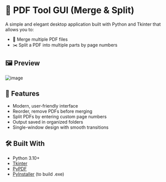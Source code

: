 # 📎 PDF Tool GUI (Merge & Split)

A simple and elegant desktop application built with Python and Tkinter that allows you to:
- 📎 Merge multiple PDF files
- ✂️ Split a PDF into multiple parts by page numbers

## 🖼 Preview
![image](https://github.com/user-attachments/assets/49f5e664-f010-44b3-ac28-077c198047d4)

## 🚀 Features

- Modern, user-friendly interface
- Reorder, remove PDFs before merging
- Split PDFs by entering custom page numbers
- Output saved in organized folders
- Single-window design with smooth transitions

## 🛠 Built With

- Python 3.10+
- [Tkinter](https://docs.python.org/3/library/tkinter.html)
- [PyPDF](https://pypi.org/project/pypdf/)
- [PyInstaller](https://pyinstaller.org/en/stable/) (to build .exe)

